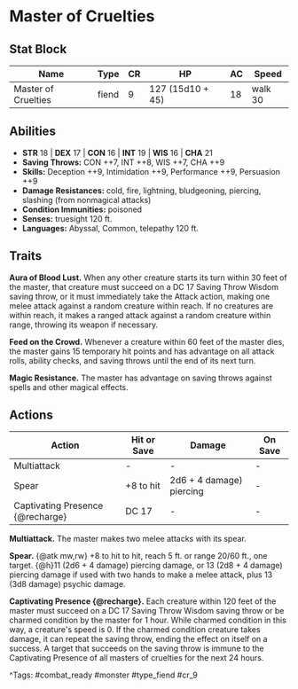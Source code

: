# Master of Cruelties

## Stat Block

| Name | Type | CR | HP | AC | Speed |
|------|------|----|----|----|-------|
| Master of Cruelties | fiend | 9 | 127 (15d10 + 45) | 18 | walk 30 |

## Abilities

- **STR** 18 | **DEX** 17 | **CON** 16 | **INT** 19 | **WIS** 16 | **CHA** 21
- **Saving Throws:** CON ++7, INT ++8, WIS ++7, CHA ++9  
- **Skills:** Deception ++9, Intimidation ++9, Performance ++9, Persuasion ++9  
- **Damage Resistances:** cold, fire, lightning, bludgeoning, piercing, slashing (from nonmagical attacks)  
- **Condition Immunities:** poisoned  
- **Senses:** truesight 120 ft.  
- **Languages:** Abyssal, Common, telepathy 120 ft.

## Traits

**Aura of Blood Lust.** When any other creature starts its turn within 30 feet of the master, that creature must succeed on a DC 17 Saving Throw Wisdom saving throw, or it must immediately take the Attack action, making one melee attack against a random creature within reach. If no creatures are within reach, it makes a ranged attack against a random creature within range, throwing its weapon if necessary.

**Feed on the Crowd.** Whenever a creature within 60 feet of the master dies, the master gains 15 temporary hit points and has advantage on all attack rolls, ability checks, and saving throws until the end of its next turn.

**Magic Resistance.** The master has advantage on saving throws against spells and other magical effects.


## Actions

| Action | Hit or Save | Damage | On Save |
|--------|--------------|--------|----------|
| Multiattack | - | - | - |
| Spear | +8 to hit | 2d6 + 4 damage) piercing | - |
| Captivating Presence {@recharge} | DC 17 | - | - |

**Multiattack.** The master makes two melee attacks with its spear.

**Spear.** {@atk mw,rw} +8 to hit to hit, reach 5 ft. or range 20/60 ft., one target. {@h}11 (2d6 + 4 damage) piercing damage, or 13 (2d8 + 4 damage) piercing damage if used with two hands to make a melee attack, plus 13 (3d8 damage) psychic damage.

**Captivating Presence {@recharge}.** Each creature within 120 feet of the master must succeed on a DC 17 Saving Throw Wisdom saving throw or be charmed condition by the master for 1 hour. While charmed condition in this way, a creature's speed is 0. If the charmed condition creature takes damage, it can repeat the saving throw, ending the effect on itself on a success. A target that succeeds on the saving throw is immune to the Captivating Presence of all masters of cruelties for the next 24 hours.


^Tags: #combat_ready #monster #type_fiend #cr_9